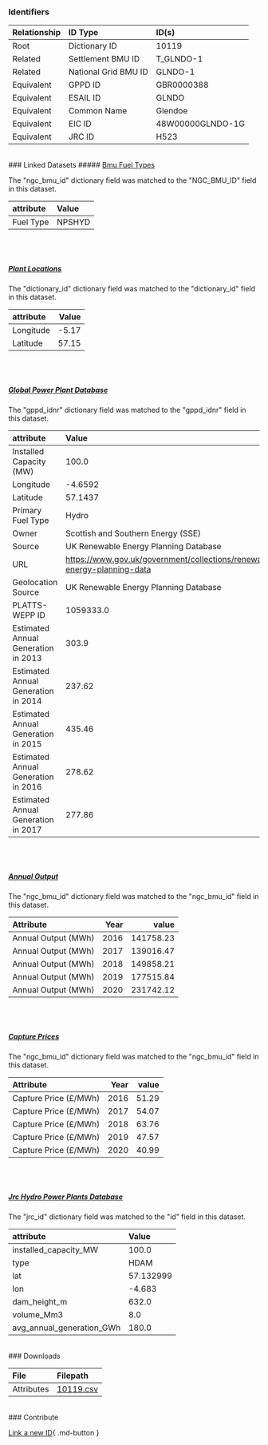 ### Identifiers

| Relationship   | ID Type              | ID(s)            |
|:---------------|:---------------------|:-----------------|
| Root           | Dictionary ID        | 10119            |
| Related        | Settlement BMU ID    | T_GLNDO-1        |
| Related        | National Grid BMU ID | GLNDO-1          |
| Equivalent     | GPPD ID              | GBR0000388       |
| Equivalent     | ESAIL ID             | GLNDO            |
| Equivalent     | Common Name          | Glendoe          |
| Equivalent     | EIC ID               | 48W00000GLNDO-1G |
| Equivalent     | JRC ID               | H523             |

<br>
### Linked Datasets
##### <a href="https://osuked.github.io/Power-Station-Dictionary/datasets/bmu-fuel-types">Bmu Fuel Types</a>



The "ngc_bmu_id" dictionary field was matched to the "NGC_BMU_ID" field in this dataset.

| attribute   | Value   |
|:------------|:--------|
| Fuel Type   | NPSHYD  |

<br><br>
##### <a href="https://osuked.github.io/Power-Station-Dictionary/datasets/plant-locations">Plant Locations</a>



The "dictionary_id" dictionary field was matched to the "dictionary_id" field in this dataset.

| attribute   |   Value |
|:------------|--------:|
| Longitude   |   -5.17 |
| Latitude    |   57.15 |

<br><br>
##### <a href="https://osuked.github.io/Power-Station-Dictionary/datasets/global-power-plant-database">Global Power Plant Database</a>



The "gppd_idnr" dictionary field was matched to the "gppd_idnr" field in this dataset.

| attribute                           | Value                                                                    |
|:------------------------------------|:-------------------------------------------------------------------------|
| Installed Capacity (MW)             | 100.0                                                                    |
| Longitude                           | -4.6592                                                                  |
| Latitude                            | 57.1437                                                                  |
| Primary Fuel Type                   | Hydro                                                                    |
| Owner                               | Scottish and Southern Energy (SSE)                                       |
| Source                              | UK Renewable Energy Planning Database                                    |
| URL                                 | https://www.gov.uk/government/collections/renewable-energy-planning-data |
| Geolocation Source                  | UK Renewable Energy Planning Database                                    |
| PLATTS-WEPP ID                      | 1059333.0                                                                |
| Estimated Annual Generation in 2013 | 303.9                                                                    |
| Estimated Annual Generation in 2014 | 237.62                                                                   |
| Estimated Annual Generation in 2015 | 435.46                                                                   |
| Estimated Annual Generation in 2016 | 278.62                                                                   |
| Estimated Annual Generation in 2017 | 277.86                                                                   |

<br><br>
##### <a href="https://osuked.github.io/Power-Station-Dictionary/datasets/annual-output">Annual Output</a>



The "ngc_bmu_id" dictionary field was matched to the "ngc_bmu_id" field in this dataset.

| Attribute           |   Year |     value |
|:--------------------|-------:|----------:|
| Annual Output (MWh) |   2016 | 141758.23 |
| Annual Output (MWh) |   2017 | 139016.47 |
| Annual Output (MWh) |   2018 | 149858.21 |
| Annual Output (MWh) |   2019 | 177515.84 |
| Annual Output (MWh) |   2020 | 231742.12 |

<br><br>
##### <a href="https://osuked.github.io/Power-Station-Dictionary/datasets/capture-prices">Capture Prices</a>



The "ngc_bmu_id" dictionary field was matched to the "ngc_bmu_id" field in this dataset.

| Attribute             |   Year |   value |
|:----------------------|-------:|--------:|
| Capture Price (£/MWh) |   2016 |   51.29 |
| Capture Price (£/MWh) |   2017 |   54.07 |
| Capture Price (£/MWh) |   2018 |   63.76 |
| Capture Price (£/MWh) |   2019 |   47.57 |
| Capture Price (£/MWh) |   2020 |   40.99 |

<br><br>
##### <a href="https://osuked.github.io/Power-Station-Dictionary/datasets/jrc-hydro-power-plants-database">Jrc Hydro Power Plants Database</a>



The "jrc_id" dictionary field was matched to the "id" field in this dataset.

| attribute                 | Value     |
|:--------------------------|:----------|
| installed_capacity_MW     | 100.0     |
| type                      | HDAM      |
| lat                       | 57.132999 |
| lon                       | -4.683    |
| dam_height_m              | 632.0     |
| volume_Mm3                | 8.0       |
| avg_annual_generation_GWh | 180.0     |


<br>
### Downloads


| File       | Filepath                                                                              |
|:-----------|:--------------------------------------------------------------------------------------|
| Attributes | [10119.csv](https://osuked.github.io/Power-Station-Dictionary/object_attrs/10119.csv) |


<br>
### Contribute

[Link a new ID](https://docs.google.com/forms/d/e/1FAIpQLSc5jRsQ7NgiLLXbwo9PUdwTQyuqbRwThltG56-o6NVSe7E_nw/viewform?usp=pp_url&entry.251912331=10119){ .md-button }